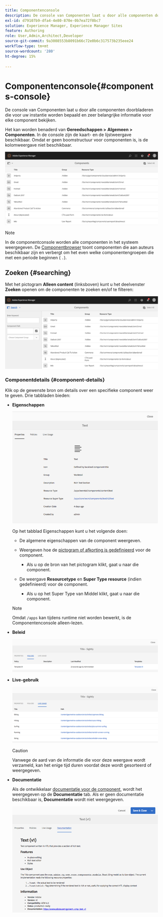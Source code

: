 ```yaml
---
title: Componentenconsole
description: De console van Componenten laat u door alle componenten doorbladeren die voor uw instantie worden bepaald en zeer belangrijke informatie voor elke component bekijken.
exl-id: d79107b9-dfa4-4e80-870e-0b7ea72f0bc7
solution: Experience Manager, Experience Manager Sites
feature: Authoring
role: User,Admin,Architect,Developer
source-git-commit: 9a3008553b8091b66c72e0b6c317573b235eee24
workflow-type: tm+mt
source-wordcount: '280'
ht-degree: 15%

---
```


# Componentenconsole{#components-console}

De console van Componenten laat u door alle componenten doorbladeren die voor uw instantie worden bepaald en zeer belangrijke informatie voor elke component bekijken.

Het kan worden benaderd van **Gereedschappen >** **Algemeen >** **Componenten**. In de console zijn de kaart- en de lijstweergave beschikbaar. Omdat er geen boomstructuur voor componenten is, is de kolomweergave niet beschikbaar.

![screen-shot_2019-03-05at113145](assets/screen-shot_2019-03-05at113145.png)

>[!NOTE]
>
>In de componentconsole worden alle componenten in het systeem weergegeven. De [Componentbrowser](/help/sites-authoring/author-environment-tools.md#components-browser) toont componenten die aan auteurs beschikbaar zijn en verbergt om het even welke componentengroepen die met een periode beginnen ( `.`).

## Zoeken {#searching}

Met het pictogram **Alleen content** (linksboven) kunt u het deelvenster **Zoeken** openen om de componenten te zoeken en/of te filteren:

![screen-shot_2019-03-05at113251](assets/screen-shot_2019-03-05at113251.png)

### Componentdetails {#component-details}

Klik op de gewenste bron om details over een specifieke component weer te geven. Drie tabbladen bieden:

* **Eigenschappen**

  ![screen_shot_2018-03-27at165847](assets/screen_shot_2018-03-27at165847.png)

  Op het tabblad Eigenschappen kunt u het volgende doen:

   * De algemene eigenschappen van de component weergeven.
   * Weergeven hoe de [pictogram of afkorting is gedefinieerd](/help/sites-developing/components-basics.md#component-icon-in-touch-ui) voor de component.

      * Als u op de bron van het pictogram klikt, gaat u naar die component.

   * De weergave **Resourcetype** en **Super Type resource** (indien gedefinieerd) voor de component.

      * Als u op het Super Type van Middel klikt, gaat u naar die component.

  >[!NOTE]
  >
  >Omdat `/apps` kan tijdens runtime niet worden bewerkt, is de Componentenconsole alleen-lezen.

* **Beleid**

  ![Beleid](assets/chlimage_1-169.png)

* **Live-gebruik**

  ![Live-gebruik](assets/chlimage_1-170.png)

  >[!CAUTION]
  >
  >Vanwege de aard van de informatie die voor deze weergave wordt verzameld, kan het enige tijd duren voordat deze wordt gesorteerd of weergegeven.

* **Documentatie**

  Als de ontwikkelaar [documentatie voor de component](/help/sites-developing/developing-components.md#documenting-your-component), wordt het weergegeven op de **Documentatie** tab. Als er geen documentatie beschikbaar is, **Documentatie** wordt niet weergegeven.

  ![Documentatie](assets/chlimage_1-171.png)

